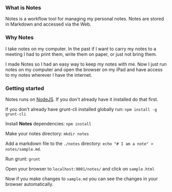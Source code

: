 ### What is Notes
Notes is a workflow tool for managing my personal notes. Notes are stored in Markdown and accessed via the Web.

### Why Notes
I take notes on my computer. In the past if I want to carry my notes to a meeting I had to print them, write them on paper, or just not bring them.

I made Notes so I had an easy way to keep my notes with me. Now I just run notes on my computer and open the browser on my iPad and have access to my notes wherever I have the internet.

### Getting started

Notes runs on [NodeJS](http://nodejs.org/download/). If you don't already have it installed do that first.

If you don't already have grunt-cli installed globally run:
```npm install -g grunt-cli```

Install **Notes** dependencies:
```npm install```

Make your notes directory:
```mkdir notes```

Add a markdown file to the ```./notes``` directory:
```echo "# I am a note" > notes/sample.md```.

Run grunt:
```grunt```

Open your browser to ```localhost:9001/notes/``` and click on ```sample.html```

Now if you make changes to ```sample.md``` you can see the changes in your browser automatically.